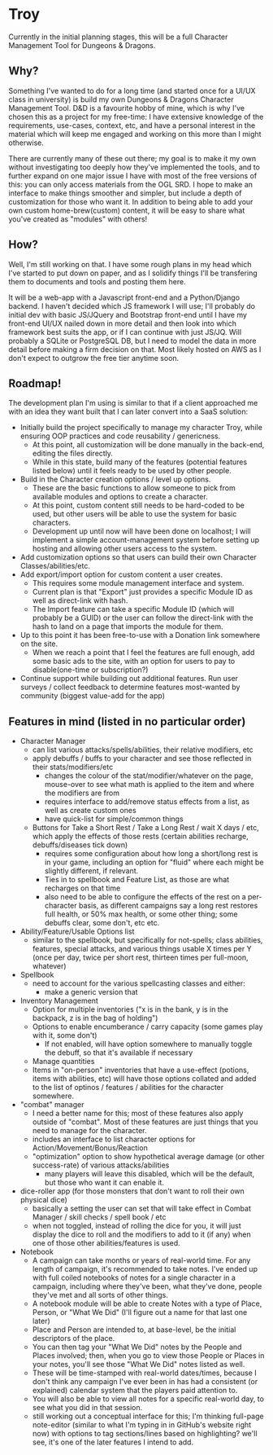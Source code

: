# Troy

Currently in the initial planning stages, this will be a full Character Management Tool for Dungeons & Dragons. 

## Why?

Something I've wanted to do for a long time (and started once for a UI/UX class in university) is build my own Dungeons & Dragons Character Management Tool. D&D is a favourite hobby of mine, which is why I've chosen this as a project for my free-time: I have extensive knowledge of the requirements, use-cases, context, etc, and have a personal interest in the material which will keep me engaged and working on this more than I might otherwise. 

There are currently many of these out there; my goal is to make it my own without investigating too deeply how they've implemented the tools, and to further expand on one major issue I have with most of the free versions of this: you can only access materials from the OGL SRD. I hope to make an interface to make things smoother and simpler, but include a depth of customization for those who want it. In addition to being able to add your own custom home-brew(custom) content, it will be easy to share what you've created as "modules" with others! 

## How?

Well, I'm still working on that. I have some rough plans in my head which I've started to put down on paper, and as I solidify things I'll be transfering them to documents and tools and posting them here. 

It will be a web-app with a Javascript front-end and a Python/Django backend. I haven't decided which JS framework I will use; I'll probably do initial dev with basic JS/JQuery and Bootstrap front-end until I have my front-end UI/UX nailed down in more detail and then look into which framework best suits the app, or if I can continue with just JS/JQ. Will probably a SQLite or PostgreSQL DB, but I need to model the data in more detail before making a firm decision on that. Most likely hosted on AWS as I don't expect to outgrow the free tier anytime soon. 

## Roadmap!

The development plan I'm using is similar to that if a client approached me with an idea they want built that I can later convert into a SaaS solution: 
* Initially build the project specifically to manage my character Troy, while ensuring OOP practices and code reusability / genericness.
  * At this point, all customization will be done manually in the back-end, editing the files directly.
  * While in this state, build many of the features (potential features listed below) until it feels ready to be used by other people.
* Build in the Character creation options / level up options.
  * These are the basic functions to allow someone to pick from available modules and options to create a character.
  * At this point, custom content still needs to be hard-coded to be used, but other users will be able to use the system for basic characters.
  * Development up until now will have been done on localhost; I will implement a simple account-management system before setting up hosting and allowing other users access to the system.
* Add customization options so that users can build their own Character Classes/abilities/etc.
* Add export/import option for custom content a user creates.
  * This requires some module management interface and system. 
  * Current plan is that "Export" just provides a specific Module ID as well as direct-link with hash. 
  * The Import feature can take a specific Module ID (which will probably be a GUID) or the user can follow the direct-link with the hash to land on a page that imports the module for them.
* Up to this point it has been free-to-use with a Donation link somewhere on the site. 
  * When we reach a point that I feel the features are full enough, add some basic ads to the site, with an option for users to pay to disable(one-time or subscription?)
* Continue support while building out additional features. Run user surveys / collect feedback to determine features most-wanted by community (biggest value-add for the app)

## Features in mind (listed in no particular order)

* Character Manager
  * can list various attacks/spells/abilities, their relative modifiers, etc
  * apply debuffs / buffs to your character and see those reflected in their stats/modifiers/etc
    * changes the colour of the stat/modifier/whatever on the page, mouse-over to see what math is applied to the item and where the modifiers are from
    * requires interface to add/remove status effects from a list, as well as create custom ones
    * have quick-list for simple/common things
  * Buttons for Take a Short Rest / Take a Long Rest / wait X days / etc, which apply the effects of those rests (certain abilities recharge, debuffs/diseases tick down)
    * requires some configuration about how long a short/long rest is in your game, including an option for "fluid" where each might be slightly different, if relevant.
    * Ties in to spellbook and Feature List, as those are what recharges on that time
    * also need to be able to configure the effects of the rest on a per-character basis, as different campaigns say a long rest restores full health, or 50% max health, or some other thing; some debuffs clear, some don't, etc etc.
* Ability/Feature/Usable Options list
  * similar to the spellbook, but specifically for not-spells; class abilities, features, special attacks, and various things usable X times per Y (once per day, twice per short rest, thirteen times per full-moon, whatever)
* Spellbook
  * need to account for the various spellcasting classes and either:
    * make a generic version that 
* Inventory Management
  * Option for multiple inventories ("x is in the bank, y is in the backpack, z is in the bag of holding")
  * Options to enable encumberance / carry capacity (some games play with it, some don't)
    * If not enabled, will have option somewhere to manually toggle the debuff, so that it's available if necessary
  * Manage quantities
  * Items in "on-person" inventories that have a use-effect (potions, items with abilities, etc) will have those options collated and added to the list of optinos / features / abilities for the character somewhere.
* "combat" manager
  * I need a better name for this; most of these features also apply outside of "combat". Most of these features are just things that you need to manage for the character.
  * includes an interface to list character options for Action/Movement/Bonus/Reaction
  * "optimization" option to show hypothetical average damage (or other success-rate) of various attacks/abilities
    * many players will leave this disabled, which will be the default, but those who want it can enable it.
* dice-roller app (for those monsters that don't want to roll their own physical dice)
  * basically a setting the user can set that will take effect in Combat Manager / skill checks / spell book / etc
  * when not toggled, instead of rolling the dice for you, it will just display the dice to roll and the modifiers to add to it (if any) when one of those other abilities/features is used.
* Notebook
  * A campaign can take months or years of real-world time. For any length of campaign, it's recommended to take notes. I've ended up with full coiled notebooks of notes for a single character in a campaign, including where they've been, what they've done, people they've met and all sorts of other things. 
  * A notebook module will be able to create Notes with a type of Place, Person, or "What We Did" (I'll figure out a name for that last one later)
  * Place and Person are intended to, at base-level, be the initial descriptors of the place. 
  * You can then tag your "What We Did" notes by the People and Places involved; then, when you go to view those People or Places in your notes, you'll see those "What We Did" notes listed as well. 
  * These will be time-stamped with real-world dates/times, because I don't think any campaign I've ever been in has had a consistent (or explained) calendar system that the players paid attention to.
  * You will also be able to view all notes for a specific real-world day, to see what you did in that session.
  * still working out a conceptual interface for this; I'm thinking full-page note-editor (similar to what I'm typing in in GitHub's website right now) with options to tag sections/lines based on highlighting? we'll see, it's one of the later features I intend to add.
